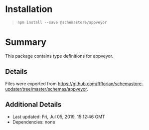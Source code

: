 # Installation
> `npm install --save @schemastore/appveyor`

# Summary
This package contains type definitions for appveyor.

## Details
Files were exported from https://github.com/ffflorian/schemastore-updater/tree/master/schemas/appveyor.

## Additional Details
* Last updated: Fri, Jul 05, 2019, 15:12:46 GMT
* Dependencies: none
